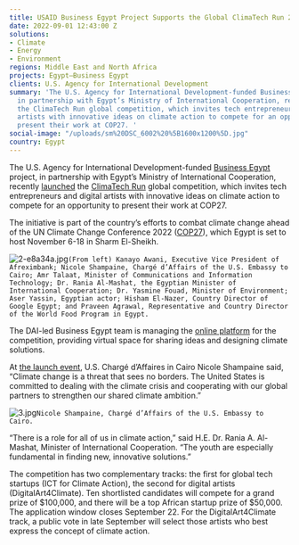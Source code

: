 ```yaml
---
title: USAID Business Egypt Project Supports the Global ClimaTech Run 2022
date: 2022-09-01 12:43:00 Z
solutions:
- Climate
- Energy
- Environment
regions: Middle East and North Africa
projects: Egypt—Business Egypt
clients: U.S. Agency for International Development
summary: 'The U.S. Agency for International Development-funded Business Egypt project,
  in partnership with Egypt’s Ministry of International Cooperation, recently launched
  the ClimaTech Run global competition, which invites tech entrepreneurs and digital
  artists with innovative ideas on climate action to compete for an opportunity to
  present their work at COP27. '
social-image: "/uploads/sm%20DSC_6002%20%5B1600x1200%5D.jpg"
country: Egypt
---
```


The U.S. Agency for International Development-funded [Business Egypt](https://www.dai.com/our-work/projects/egypt-business-egypt) project, in partnership with Egypt’s Ministry of International Cooperation, recently [launched](https://www.facebook.com/USAIDEgypt/posts/pfbid0YDvaxmb1bN6YZjrcuvuZbUPHEuKK6LgrPGR3tNbNGCZmsz1ornMQSXX2bfeRcqkBl) the [ClimaTech Run](https://climatechrun.com/) global competition, which invites tech entrepreneurs and digital artists with innovative ideas on climate action to compete for an opportunity to present their work at COP27. 

The initiative is part of the country’s efforts to combat climate change ahead of the UN Climate Change Conference 2022 ([COP27](https://sdg.iisd.org/events/2021-un-climate-change-conference-unfccc-cop-27/)), which Egypt is set to host November 6-18 in Sharm El-Sheikh.

![2-e8a34a.jpg](/uploads/2-e8a34a.jpg)`(From left) Kanayo Awani, Executive Vice President of Afreximbank; Nicole Shampaine, Chargé d’Affairs of the U.S. Embassy to Cairo; Amr Talaat, Minister of Communications and Information Technology; Dr. Rania Al-Mashat, the Egyptian Minister of International Cooperation; Dr. Yasmine Fouad, Minister of Environment; Aser Yassin, Egyptian actor; Hisham El-Nazer, Country Director of Google Egypt; and Praveen Agrawal, Representative and Country Director of the World Food Program in Egypt.`

The DAI-led Business Egypt team is managing the [online platform](https://climatechrun.com/) for the competition, providing virtual space for sharing ideas and designing climate solutions. 

At [the launch event](https://www.egypttoday.com/Article/3/118570/Egypt-launches-ClimaTech-RUN-2022-initiative), U.S. Chargé d’Affaires in Cairo Nicole Shampaine said, “Climate change is a threat that sees no borders. The United States is committed to dealing with the climate crisis and cooperating with our global partners to strengthen our shared climate ambition.” 

![3.jpg](/uploads/3.jpg)`Nicole Shampaine, Chargé d’Affairs of the U.S. Embassy to Cairo.`

“There is a role for all of us in climate action,” said H.E. Dr. Rania A. Al-Mashat, Minister of International Cooperation. “The youth are especially fundamental in finding new, innovative solutions.”

The competition has two complementary tracks: the first for global tech startups (ICT for Climate Action), the second for digital artists (DigitalArt4Climate). Ten shortlisted candidates will compete for a grand prize of $100,000, and there will be a top African startup prize of $50,000. The application window closes September 22. For the DigitalArt4Climate track, a public vote in late September will select those artists who best express the concept of climate action.